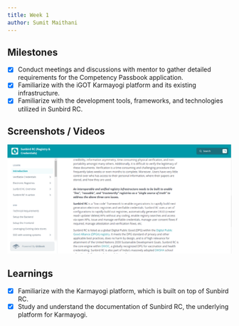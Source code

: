 ```yaml
---
title: Week 1
author: Sumit Maithani 
---
```


## Milestones
- [x] Conduct meetings and discussions with mentor to gather detailed requirements for the Competency Passbook application.
- [x] Familiarize with the iGOT Karmayogi platform and its existing infrastructure.
- [x] Familiarize with the development tools, frameworks, and technologies utilized in Sunbird RC.

## Screenshots / Videos 
![kk](../assets/sunbirdRC.png)

## Learnings
- [x] Familiarize with the Karmayogi platform, which is built on top of Sunbird RC.
- [x] Study and understand the documentation of Sunbird RC, the underlying platform for Karmayogi.